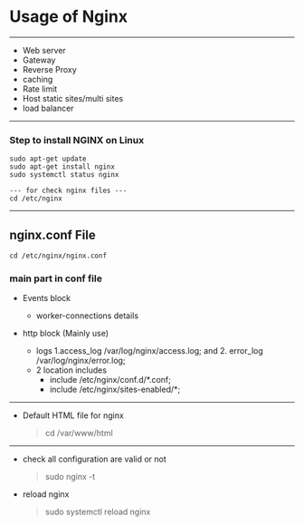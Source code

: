 # Usage of Nginx
------------------------------
+ Web server
+ Gateway
+ Reverse Proxy
+ caching
+ Rate limit
+ Host static sites/multi sites
+ load balancer
------------------------------------------------------------------------------------
### Step to install NGINX on Linux
```
sudo apt-get update
sudo apt-get install nginx
sudo systemctl status nginx

--- for check nginx files ---
cd /etc/nginx
```
--------------------
## nginx.conf File
```
cd /etc/nginx/nginx.conf
```
### main part in conf file 
- Events block
  - worker-connections details

- http block (Mainly use)
  - logs 1.access_log /var/log/nginx/access.log; and 2. error_log /var/log/nginx/error.log; <br>
  - 2 location includes <br>
    - include /etc/nginx/conf.d/*.conf;
    - include /etc/nginx/sites-enabled/*;


---------------------
- Default HTML file for nginx
  > cd /var/www/html
---------------------
- check all configuration are valid or not
  > sudo nginx -t
- reload nginx
  > sudo systemctl reload nginx
